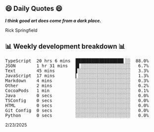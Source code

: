 ## 😄 Daily Quotes 😄

_**I think good art does come from a dark place.**_

Rick Springfield



## 📊 Weekly development breakdown 📊

<pre>TypeScript  20 hrs 6 mins  ██████████████████▍░░  88.0%
JSON        1 hr 31 mins   █▍░░░░░░░░░░░░░░░░░░░   6.7%
Text        45 mins        ▋░░░░░░░░░░░░░░░░░░░░   3.3%
JavaScript  17 mins        ▎░░░░░░░░░░░░░░░░░░░░   1.3%
Markdown    4 mins         ░░░░░░░░░░░░░░░░░░░░░   0.3%
Other       2 mins         ░░░░░░░░░░░░░░░░░░░░░   0.2%
CocoaPods   1 min          ░░░░░░░░░░░░░░░░░░░░░   0.1%
Java        0 secs         ░░░░░░░░░░░░░░░░░░░░░   0.0%
TSConfig    0 secs         ░░░░░░░░░░░░░░░░░░░░░   0.0%
HTML        0 secs         ░░░░░░░░░░░░░░░░░░░░░   0.0%
Git Config  0 secs         ░░░░░░░░░░░░░░░░░░░░░   0.0%
Python      0 secs         ░░░░░░░░░░░░░░░░░░░░░   0.0%</pre>

2/23/2025